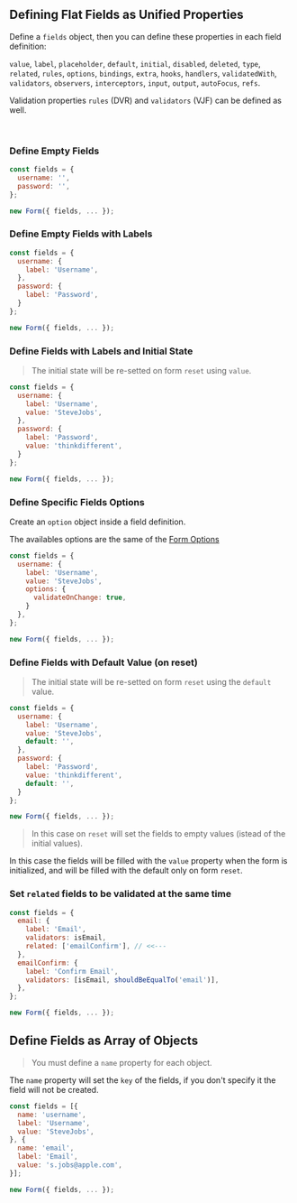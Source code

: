 ## Defining Flat Fields as Unified Properties

Define a `fields` object, then you can define these properties in each field definition:

`value`, `label`, `placeholder`, `default`, `initial`, `disabled`, `deleted`, `type`, `related`, `rules`,  `options`, `bindings`, `extra`, `hooks`, `handlers`, `validatedWith`, `validators`, `observers`, `interceptors`, `input`, `output`, `autoFocus`, `refs`.

Validation properties `rules` (DVR) and `validators` (VJF) can be defined as well.

<br>

### Define Empty Fields

```javascript
const fields = {
  username: '',
  password: '',
};

new Form({ fields, ... });
```

### Define Empty Fields with Labels

```javascript
const fields = {
  username: {
    label: 'Username',
  },
  password: {
    label: 'Password',
  }
};

new Form({ fields, ... });
```

### Define Fields with Labels and Initial State

> The initial state will be re-setted on form `reset` using `value`.

```javascript
const fields = {
  username: {
    label: 'Username',
    value: 'SteveJobs',
  },
  password: {
    label: 'Password',
    value: 'thinkdifferent',
  }
};

new Form({ fields, ... });
```

### Define Specific Fields Options

Create an `option` object inside a field definition.

The availables options are the same of the [Form Options](../../form/form-options.md)

```javascript
const fields = {
  username: {
    label: 'Username',
    value: 'SteveJobs',
    options: {
      validateOnChange: true,
    }
  },
};

new Form({ fields, ... });
```

### Define Fields with Default Value (on reset)

> The initial state will be re-setted on form `reset` using the `default` value.

```javascript
const fields = {
  username: {
    label: 'Username',
    value: 'SteveJobs',
    default: '',
  },
  password: {
    label: 'Password',
    value: 'thinkdifferent',
    default: '',
  }
};

new Form({ fields, ... });
```

> In this case on `reset` will set the fields to empty values (istead of the initial values).

In this case the fields will be filled with the `value` property when the form is initialized, and will be filled with the default only on form `reset`.

### Set `related` fields to be validated at the same time

```javascript
const fields = {
  email: {
    label: 'Email',
    validators: isEmail,
    related: ['emailConfirm'], // <<---
  },
  emailConfirm: {
    label: 'Confirm Email',
    validators: [isEmail, shouldBeEqualTo('email')],
  },
};

new Form({ fields, ... });
```

## Define Fields as Array of Objects

> You must define a `name` property for each object.

The `name` property will set the `key` of the fields, if you don't specify it the field will not be created.

```javascript
const fields = [{
  name: 'username',
  label: 'Username',
  value: 'SteveJobs',
}, {
  name: 'email',
  label: 'Email',
  value: 's.jobs@apple.com',
}];

new Form({ fields, ... });
```

<br>
